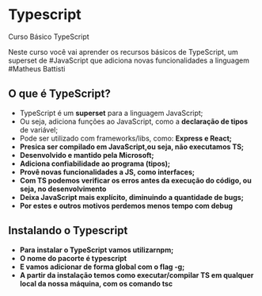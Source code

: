 # Typescript
<p>Curso Básico TypeScript</p>
<p> Neste curso você vai aprender os recursos básicos de TypeScript, um superset de #JavaScript que adiciona novas funcionalidades a linguagem #Matheus Battisti</p>

## O que é TypeScript?
<ul>
    <li>TypeScript é um <b>superset</b> para a linguagem JavaScript;</li>
    <li>Ou seja, adiciona funções ao JavaScript, como a <b>declaração de tipos</b> de variável;</li>
    <li>Pode ser utilizado com frameworks/libs, como: <b>Express e React;<b> 
    </li>
    <li>Presica ser <b>compilado em JavaScript,</b>ou seja, não executamos TS;</li>
    <li>Desenvolvido e mantido pela <b>Microsoft;</b></li>
    <li>Adiciona <b>confiabilidade</b> ao programa (tipos);</li>
    <li>Provê novas funcionalidades a JS, como <b>interfaces</b>;</li>
    <li>Com TS podemos <b>verificar os erros antes da execução</b> do código, ou seja, no desenvolvimento</li>
    <li>Deixa JavaScript <b>mais explícito</b>, diminuindo a quantidade de bugs;</li>
    <li>Por estes e outros motivos <b>perdemos menos tempo com debug</b></li>
</ul>

## Instalando o Typescript
<ul>
    <li>Para instalar o TypeScript vamos utilizar<b>npm</b>;</li>
    <li>O nome do pacorte é <b>typescript</b></li>
    <li>E vamos adicionar de forma global com o <b>flag -g</b>;</li>
    <li>A partir da instalação temos como <b>executar/compilar</b> TS em qualquer local da nossa máquina, com os comando <b>tsc</b></li>
</ul>